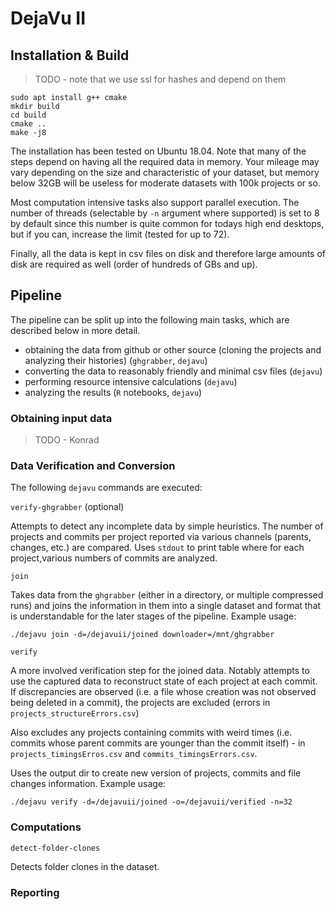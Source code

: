# DejaVu II

## Installation & Build

> TODO - note that we use ssl for hashes and depend on them

    sudo apt install g++ cmake
    mkdir build
    cd build
    cmake ..
    make -j8

The installation has been tested on Ubuntu 18.04. Note that many of the steps depend on having all the required data in memory. Your mileage may vary depending on the size and characteristic of your dataset, but memory below 32GB will be useless for moderate datasets with 100k projects or so. 

Most computation intensive tasks also support parallel execution. The number of threads (selectable by `-n` argument where supported) is set to 8 by default since this number is quite common for todays high end desktops, but if you can, increase the limit (tested for up to 72).

Finally, all the data is kept in csv files on disk and therefore large amounts of disk are required as well (order of hundreds of GBs and up).

## Pipeline

The pipeline can be split up into the following main tasks, which are described below in more detail.

- obtaining the data from github or other source (cloning the projects and analyzing their histories) (`ghgrabber`, `dejavu`)
- converting the data to reasonably friendly and minimal csv files (`dejavu`)
- performing resource intensive calculations (`dejavu`)
- analyzing the results (`R` notebooks, `dejavu`)

### Obtaining input data

> TODO - Konrad

### Data Verification and Conversion

The following `dejavu` commands are executed:

`verify-ghgrabber` (optional)

Attempts to detect any incomplete data by simple heuristics. The number of projects and commits per project reported via various channels (parents, changes, etc.) are compared. Uses `stdout` to print table where for each project,various numbers of commits are analyzed.

`join`

Takes data from the `ghgrabber` (either in a directory, or multiple compressed runs) and joins the information in them into a single dataset and format that is understandable for the later stages of the pipeline. Example usage:

    ./dejavu join -d=/dejavuii/joined downloader=/mnt/ghgrabber

`verify`

A more involved verification step for the joined data. Notably attempts to use the captured data to reconstruct state of each project at each commit. If discrepancies are observed (i.e. a file whose creation was not observed being deleted in a commit), the projects are excluded (errors in `projects_structureErrors.csv`)

Also excludes any projects containing commits with weird times (i.e. commits whose parent commits are younger than the commit itself) - in `projects_timingsErros.csv` and `commits_timingsErrors.csv`.

Uses the output dir to create new version of projects, commits and file changes information. Example usage:

    ./dejavu verify -d=/dejavuii/joined -o=/dejavuii/verified -n=32

### Computations

`detect-folder-clones`

Detects folder clones in the dataset. 

### Reporting
